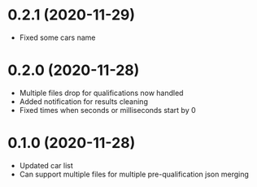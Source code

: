 # 0.2.1 (2020-11-29)

- Fixed some cars name

# 0.2.0 (2020-11-28)

- Multiple files drop for qualifications now handled
- Added notification for results cleaning
- Fixed times when seconds or milliseconds start by 0

# 0.1.0 (2020-11-28)

- Updated car list
- Can support multiple files for multiple pre-qualification json merging
